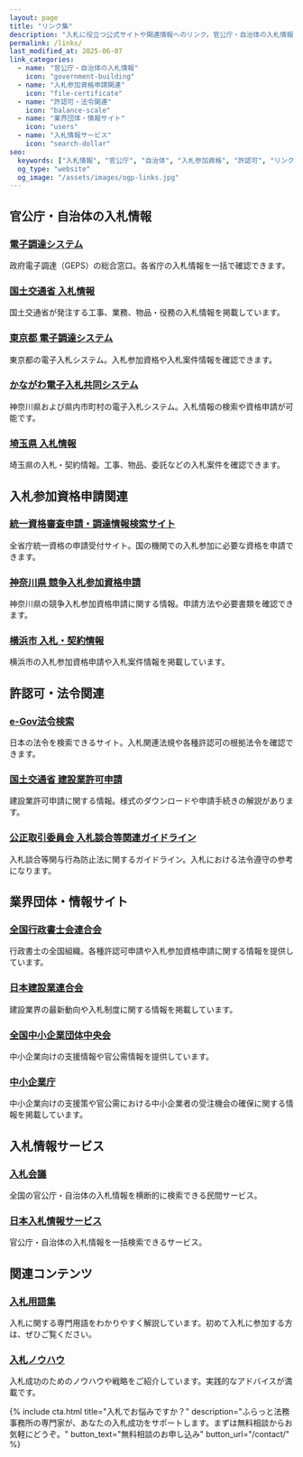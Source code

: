```yaml
---
layout: page
title: "リンク集"
description: "入札に役立つ公式サイトや関連情報へのリンク。官公庁・自治体の入札情報、入札参加資格申請関連、許認可・法令関連などの情報を掲載しています。"
permalink: /links/
last_modified_at: 2025-06-07
link_categories:
  - name: "官公庁・自治体の入札情報"
    icon: "government-building"
  - name: "入札参加資格申請関連"
    icon: "file-certificate"
  - name: "許認可・法令関連"
    icon: "balance-scale"
  - name: "業界団体・情報サイト"
    icon: "users"
  - name: "入札情報サービス"
    icon: "search-dollar"
seo:
  keywords: ["入札情報", "官公庁", "自治体", "入札参加資格", "許認可", "リンク集"]
  og_type: "website"
  og_image: "/assets/images/ogp-links.jpg"
---
```

## 官公庁・自治体の入札情報

<div class="link-grid">
  <div class="link-item">
    <div class="link-icon">
      <i class="fas fa-landmark"></i>
    </div>
    <div class="link-content">
      <h3><a href="https://www.geps.go.jp/" target="_blank" rel="noopener">電子調達システム</a></h3>
      <p>政府電子調達（GEPS）の総合窓口。各省庁の入札情報を一括で確認できます。</p>
    </div>
  </div>
  
  <div class="link-item">
    <div class="link-icon">
      <i class="fas fa-road"></i>
    </div>
    <div class="link-content">
      <h3><a href="https://www.mlit.go.jp/chotatsu/nyuusatsu/index.html" target="_blank" rel="noopener">国土交通省 入札情報</a></h3>
      <p>国土交通省が発注する工事、業務、物品・役務の入札情報を掲載しています。</p>
    </div>
  </div>
  
  <div class="link-item">
    <div class="link-icon">
      <i class="fas fa-city"></i>
    </div>
    <div class="link-content">
      <h3><a href="https://www.e-procurement.metro.tokyo.lg.jp/" target="_blank" rel="noopener">東京都 電子調達システム</a></h3>
      <p>東京都の電子入札システム。入札参加資格や入札案件情報を確認できます。</p>
    </div>
  </div>
  
  <div class="link-item">
    <div class="link-icon">
      <i class="fas fa-laptop"></i>
    </div>
    <div class="link-content">
      <h3><a href="https://nyusatsu.e-kanagawa.lg.jp/" target="_blank" rel="noopener">かながわ電子入札共同システム</a></h3>
      <p>神奈川県および県内市町村の電子入札システム。入札情報の検索や資格申請が可能です。</p>
    </div>
  </div>
  
  <div class="link-item">
    <div class="link-icon">
      <i class="fas fa-building"></i>
    </div>
    <div class="link-content">
      <h3><a href="https://www.pref.saitama.lg.jp/b0001/nyusatsu-index.html" target="_blank" rel="noopener">埼玉県 入札情報</a></h3>
      <p>埼玉県の入札・契約情報。工事、物品、委託などの入札案件を確認できます。</p>
    </div>
  </div>
</div>

## 入札参加資格申請関連

<div class="link-grid">
  <div class="link-item">
    <div class="link-icon">
      <i class="fas fa-file-alt"></i>
    </div>
    <div class="link-content">
      <h3><a href="https://www.chotatujoho.go.jp/va/com/ShikakuTop.html" target="_blank" rel="noopener">統一資格審査申請・調達情報検索サイト</a></h3>
      <p>全省庁統一資格の申請受付サイト。国の機関での入札参加に必要な資格を申請できます。</p>
    </div>
  </div>
  
  <div class="link-item">
    <div class="link-icon">
      <i class="fas fa-clipboard-check"></i>
    </div>
    <div class="link-content">
      <h3><a href="https://www.pref.kanagawa.jp/docs/n5h/nyusatsu/shikaku/index.html" target="_blank" rel="noopener">神奈川県 競争入札参加資格申請</a></h3>
      <p>神奈川県の競争入札参加資格申請に関する情報。申請方法や必要書類を確認できます。</p>
    </div>
  </div>
  
  <div class="link-item">
    <div class="link-icon">
      <i class="fas fa-clipboard-list"></i>
    </div>
    <div class="link-content">
      <h3><a href="https://www.city.yokohama.lg.jp/business/nyusatsu/" target="_blank" rel="noopener">横浜市 入札・契約情報</a></h3>
      <p>横浜市の入札参加資格申請や入札案件情報を掲載しています。</p>
    </div>
  </div>
</div>

## 許認可・法令関連

<div class="link-grid">
  <div class="link-item">
    <div class="link-icon">
      <i class="fas fa-gavel"></i>
    </div>
    <div class="link-content">
      <h3><a href="https://elaws.e-gov.go.jp/" target="_blank" rel="noopener">e-Gov法令検索</a></h3>
      <p>日本の法令を検索できるサイト。入札関連法規や各種許認可の根拠法令を確認できます。</p>
    </div>
  </div>
  
  <div class="link-item">
    <div class="link-icon">
      <i class="fas fa-hard-hat"></i>
    </div>
    <div class="link-content">
      <h3><a href="https://www.mlit.go.jp/totikensangyo/const/1_6_bt_000128.html" target="_blank" rel="noopener">国土交通省 建設業許可申請</a></h3>
      <p>建設業許可申請に関する情報。様式のダウンロードや申請手続きの解説があります。</p>
    </div>
  </div>
  
  <div class="link-item">
    <div class="link-icon">
      <i class="fas fa-balance-scale"></i>
    </div>
    <div class="link-content">
      <h3><a href="https://www.jftc.go.jp/dk/guideline/lawdk/nyusatsu.html" target="_blank" rel="noopener">公正取引委員会 入札談合等関連ガイドライン</a></h3>
      <p>入札談合等関与行為防止法に関するガイドライン。入札における法令遵守の参考になります。</p>
    </div>
  </div>
</div>

## 業界団体・情報サイト

<div class="link-grid">
  <div class="link-item">
    <div class="link-icon">
      <i class="fas fa-user-tie"></i>
    </div>
    <div class="link-content">
      <h3><a href="https://www.gyosei.or.jp/" target="_blank" rel="noopener">全国行政書士会連合会</a></h3>
      <p>行政書士の全国組織。各種許認可申請や入札参加資格申請に関する情報を提供しています。</p>
    </div>
  </div>
  
  <div class="link-item">
    <div class="link-icon">
      <i class="fas fa-hammer"></i>
    </div>
    <div class="link-content">
      <h3><a href="https://www.nikkenren.com/" target="_blank" rel="noopener">日本建設業連合会</a></h3>
      <p>建設業界の最新動向や入札制度に関する情報を掲載しています。</p>
    </div>
  </div>
  
  <div class="link-item">
    <div class="link-icon">
      <i class="fas fa-users"></i>
    </div>
    <div class="link-content">
      <h3><a href="https://www.chuokai.or.jp/" target="_blank" rel="noopener">全国中小企業団体中央会</a></h3>
      <p>中小企業向けの支援情報や官公需情報を提供しています。</p>
    </div>
  </div>
  
  <div class="link-item">
    <div class="link-icon">
      <i class="fas fa-store"></i>
    </div>
    <div class="link-content">
      <h3><a href="https://www.chusho.meti.go.jp/" target="_blank" rel="noopener">中小企業庁</a></h3>
      <p>中小企業向けの支援策や官公需における中小企業者の受注機会の確保に関する情報を掲載しています。</p>
    </div>
  </div>
</div>

## 入札情報サービス

<div class="link-grid">
  <div class="link-item">
    <div class="link-icon">
      <i class="fas fa-search-dollar"></i>
    </div>
    <div class="link-content">
      <h3><a href="https://www.nyusatsu-kaigi.com/" target="_blank" rel="noopener">入札会議</a></h3>
      <p>全国の官公庁・自治体の入札情報を横断的に検索できる民間サービス。</p>
    </div>
  </div>
  
  <div class="link-item">
    <div class="link-icon">
      <i class="fas fa-database"></i>
    </div>
    <div class="link-content">
      <h3><a href="https://www.njss.info/" target="_blank" rel="noopener">日本入札情報サービス</a></h3>
      <p>官公庁・自治体の入札情報を一括検索できるサービス。</p>
    </div>
  </div>
</div>

## 関連コンテンツ

<div class="related-content">
  <div class="related-item">
    <div class="related-icon">
      <i class="fas fa-book"></i>
    </div>
    <div class="related-text">
      <h3><a href="{{ '/dictionary/' | relative_url }}">入札用語集</a></h3>
      <p>入札に関する専門用語をわかりやすく解説しています。初めて入札に参加する方は、ぜひご覧ください。</p>
    </div>
  </div>
  
  <div class="related-item">
    <div class="related-icon">
      <i class="fas fa-lightbulb"></i>
    </div>
    <div class="related-text">
      <h3><a href="{{ '/knowhow/' | relative_url }}">入札ノウハウ</a></h3>
      <p>入札成功のためのノウハウや戦略をご紹介しています。実践的なアドバイスが満載です。</p>
    </div>
  </div>
</div>

{% include cta.html 
   title="入札でお悩みですか？" 
   description="ふらっと法務事務所の専門家が、あなたの入札成功をサポートします。まずは無料相談からお気軽にどうぞ。" 
   button_text="無料相談のお申し込み" 
   button_url="/contact/" 
%}
